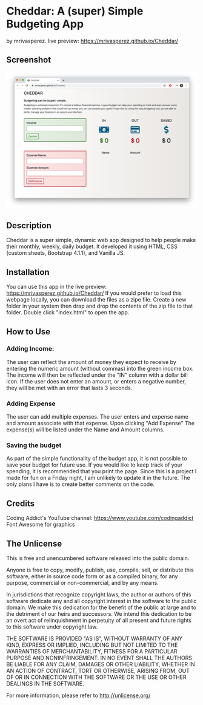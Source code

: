 # Cheddar: A (super) Simple Budgeting App
by mrivasperez. live preview: <https://mrivasperez.github.io/Cheddar/>

## Screenshot

![A screenshot of Chrome running Cheddar](preview.png)

## Description
Cheddar is a super simple, dynamic web app designed to help people make their monthly, weekly, daily budget. It developed it using HTML, CSS (custom sheets, Bootstrap 4.1.1), and Vanilla JS. 

## Installation
You can use this app in the live preview: <https://mrivasperez.github.io/Cheddar/> If you would prefer to load this webpage locally, you can download the files as a zipe file. Create a new folder in your system then drap and drop the contents of the zip file to that folder. Double click "index.html" to open the app.

## How to Use
### Adding Income:
The user can reflect the amount of money they expect to receive by entering the numeric amount (without commas) into the green income box. The income will then be reflected under the "IN" column with a dollar bill icon. If the user does not enter an amount, or enters a negative number, they will be met with an error that lasts 3 seconds.
### Adding Expense
The user can add multiple expenses. The user enters and expense name and amount associate with that expense. Upon clicking "Add Expense" The expense(s) will be listed under the Name and Amount columns.
### Saving the budget
As part of the simple functionality of the budget app, it is not possible to save your budget for future use. If you would like to keep track of your spending, it is recommended that you print the page. Since this is a project I made for fun on a Friday night, I am unlikely to update it in the future. The only plans I have is to create better comments on the code.

## Credits
Coding Addict's YouTube channel: <https://www.youtube.com/codingaddict>
Font Awesome for graphics

## The Unlicense
This is free and unencumbered software released into the public domain.

Anyone is free to copy, modify, publish, use, compile, sell, or distribute this software, either in source code form or as a compiled binary, for any purpose, commercial or non-commercial, and by any means.

In jurisdictions that recognize copyright laws, the author or authors of this software dedicate any and all copyright interest in the software to the public domain. We make this dedication for the benefit of the public at large and to the detriment of our heirs and successors. We intend this dedication to be an overt act of relinquishment in perpetuity of all present and future rights to this software under copyright law.

THE SOFTWARE IS PROVIDED "AS IS", WITHOUT WARRANTY OF ANY KIND, EXPRESS OR IMPLIED, INCLUDING BUT NOT LIMITED TO THE WARRANTIES OF MERCHANTABILITY, FITNESS FOR A PARTICULAR PURPOSE AND NONINFRINGEMENT. IN NO EVENT SHALL THE AUTHORS BE LIABLE FOR ANY CLAIM, DAMAGES OR OTHER LIABILITY, WHETHER IN AN ACTION OF CONTRACT, TORT OR OTHERWISE, ARISING FROM, OUT OF OR IN CONNECTION WITH THE SOFTWARE OR THE USE OR OTHER DEALINGS IN THE SOFTWARE.

For more information, please refer to http://unlicense.org/
